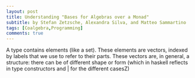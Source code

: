 ```yaml
---
layout: post
title: Understanding "Bases for Algebras over a Monad"
subtitle: by Stefan Zetzsche, Alexandra Silva, and Matteo Sammartino
tags: [Coalgebra,Programming]
comments: true
---
```

A type contains elements (like a set). These elements are vectors, indexed by labels that we use to refer to their parts. These vectors are, in general, a structure: there can be of different shape or form (which in haskell reflects in type constructors and | for the different casesZ) 
